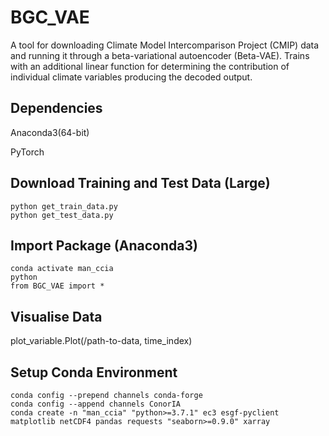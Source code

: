 BGC_VAE
======
A tool for downloading Climate Model Intercomparison Project (CMIP) data and running it through a beta-variational autoencoder (Beta-VAE). Trains with an additional linear function for determining the contribution of individual climate variables producing the decoded output.

Dependencies
------
Anaconda3(64-bit)

PyTorch

Download Training and Test Data (Large)
------
```
python get_train_data.py
python get_test_data.py
```

Import Package (Anaconda3)
------
```
conda activate man_ccia
python
from BGC_VAE import *
```

Visualise Data
------
plot_variable.Plot(/path-to-data, time_index)

Setup Conda Environment
------
```
conda config --prepend channels conda-forge
conda config --append channels ConorIA
conda create -n "man_ccia" "python>=3.7.1" ec3 esgf-pyclient matplotlib netCDF4 pandas requests "seaborn>=0.9.0" xarray
```
